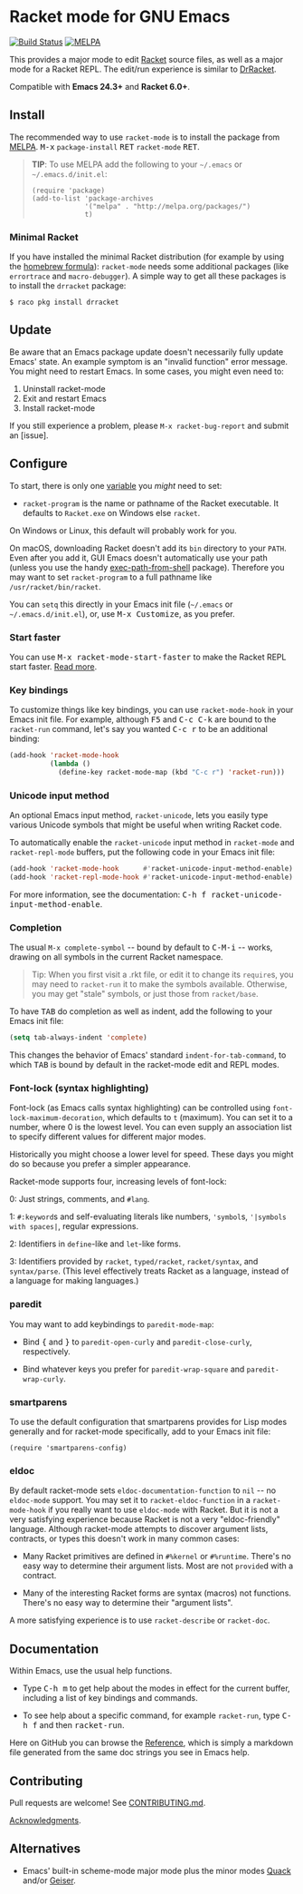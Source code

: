 # Racket mode for GNU Emacs

[![Build Status](https://travis-ci.org/greghendershott/racket-mode.svg?branch=master)](https://travis-ci.org/greghendershott/racket-mode)
[![MELPA](https://melpa.org/packages/racket-mode-badge.svg)](https://melpa.org/#/racket-mode)

This provides a major mode to edit [Racket] source files, as well as a
major mode for a Racket REPL. The edit/run experience is similar to
[DrRacket].

[Racket]: http://www.racket-lang.org/
[DrRacket]: http://docs.racket-lang.org/drracket/

Compatible with **Emacs 24.3+** and **Racket 6.0+**.

## Install

The recommended way to use `racket-mode` is to install the package
from [MELPA]. <kbd>M-x</kbd> `package-install` <kbd>RET</kbd>
`racket-mode` <kbd>RET</kbd>.

[MELPA]: http://melpa.org/

> **TIP**: To use MELPA add the following to your `~/.emacs` or
> `~/.emacs.d/init.el`:
>
> ```
> (require 'package)
> (add-to-list 'package-archives
>              '("melpa" . "http://melpa.org/packages/")
>              t)
> ```

### Minimal Racket

If you have installed the minimal Racket distribution (for example by
using the [homebrew formula]): `racket-mode` needs some additional
packages (like `errortrace` and `macro-debugger`). A simple way to get
all these packages is to install the `drracket` package:

```shell
$ raco pkg install drracket
```

[homebrew formula]: https://github.com/Homebrew/homebrew-core/blob/master/Formula/minimal-racket.rb

## Update

Be aware that an Emacs package update doesn't necessarily fully update
Emacs' state. An example symptom is an "invalid function" error
message. You might need to restart Emacs. In some cases, you might
even need to:

1. Uninstall racket-mode
2. Exit and restart Emacs
3. Install racket-mode

If you still experience a problem, please `M-x racket-bug-report` and
submit an [issue].

## Configure

To start, there is only one [variable](Reference.md#variables) you
_might_ need to set:

- `racket-program` is the name or pathname of the Racket executable.
  It defaults to `Racket.exe` on Windows else `racket`.

On Windows or Linux, this default will probably work for you.

On macOS, downloading Racket doesn't add its `bin` directory to your
`PATH`. Even after you add it, GUI Emacs doesn't automatically use
your path (unless you use the handy [exec-path-from-shell] package).
Therefore you may want to set `racket-program` to a full pathname like
`/usr/racket/bin/racket`.

[exec-path-from-shell]: http://melpa.org/#/exec-path-from-shell

You can `setq` this directly in your Emacs init file (`~/.emacs` or
`~/.emacs.d/init.el`), or, use <kbd>M-x Customize</kbd>, as you
prefer.

### Start faster

You can use <kbd>M-x racket-mode-start-faster</kbd> to make the Racket
REPL start faster. [Read more](Reference.md#racket-mode-start-faster).


### Key bindings

To customize things like key bindings, you can use `racket-mode-hook`
in your Emacs init file. For example, although <kbd>F5</kbd> and
<kbd>C-c C-k</kbd> are bound to the `racket-run` command, let's say
you wanted <kbd>C-c r</kbd> to be an additional binding:

```cl
(add-hook 'racket-mode-hook
          (lambda ()
            (define-key racket-mode-map (kbd "C-c r") 'racket-run)))
```

### Unicode input method

An optional Emacs input method, `racket-unicode`, lets you easily type
various Unicode symbols that might be useful when writing Racket code.

To automatically enable the `racket-unicode` input method in
`racket-mode` and `racket-repl-mode` buffers, put the following code
in your Emacs init file:

```cl
(add-hook 'racket-mode-hook      #'racket-unicode-input-method-enable)
(add-hook 'racket-repl-mode-hook #'racket-unicode-input-method-enable)
```

For more information, see the documentation: <kbd>C-h f
racket-unicode-input-method-enable</kbd>.

### Completion

The usual `M-x complete-symbol` -- bound by default to
<kbd>C-M-i</kbd> -- works, drawing on all symbols in the current
Racket namespace.

> Tip: When you first visit a .rkt file, or edit it to change its
> `require`s, you may need to `racket-run` it to make the symbols
> available. Otherwise, you may get "stale" symbols, or just those
> from `racket/base`.

To have <kbd>TAB</kbd> do completion as well as indent, add the
following to your Emacs init file:

```cl
(setq tab-always-indent 'complete)
```

This changes the behavior of Emacs' standard `indent-for-tab-command`,
to which <kbd>TAB</kbd> is bound by default in the racket-mode edit
and REPL modes.

### Font-lock (syntax highlighting)

Font-lock (as Emacs calls syntax highlighting) can be controlled using
`font-lock-maximum-decoration`, which defaults to `t` (maximum). You
can set it to a number, where 0 is the lowest level. You can even
supply an association list to specify different values for different
major modes.

Historically you might choose a lower level for speed. These days you
might do so because you prefer a simpler appearance.

Racket-mode supports four, increasing levels of font-lock:

0: Just strings, comments, and `#lang`.

1: `#:keyword`s and self-evaluating literals like numbers, `'symbol`s,
   `'|symbols with spaces|`, regular expressions.

2: Identifiers in `define`-like and `let`-like forms.

3: Identifiers provided by `racket`, `typed/racket`, `racket/syntax`,
   and `syntax/parse`. (This level effectively treats Racket as a
   language, instead of a language for making languages.)

### paredit

You may want to add keybindings to `paredit-mode-map`:

- Bind <kbd>{</kbd> and <kbd>}</kbd> to `paredit-open-curly` and
  `paredit-close-curly`, respectively.

- Bind whatever keys you prefer for `paredit-wrap-square` and
  `paredit-wrap-curly`.

### smartparens

To use the default configuration that smartparens provides for Lisp
modes generally and for racket-mode specifically, add to your Emacs
init file:

```
(require 'smartparens-config)
```

### eldoc

By default racket-mode sets `eldoc-documentation-function` to `nil` --
no `eldoc-mode` support. You may set it to `racket-eldoc-function` in
a `racket-mode-hook` if you really want to use `eldoc-mode` with
Racket. But it is not a very satisfying experience because Racket is
not a very "eldoc-friendly" language. Although racket-mode attempts
to discover argument lists, contracts, or types this doesn't work in
many common cases:

- Many Racket primitives are defined in `#%kernel` or `#%runtime`.
  There's no easy way to determine their argument lists. Most are not
  `provide`d with a contract.

- Many of the interesting Racket forms are syntax (macros) not
  functions. There's no easy way to determine their "argument
  lists".

A more satisfying experience is to use `racket-describe` or
`racket-doc`.

## Documentation

Within Emacs, use the usual help functions.

- Type <kbd>C-h m</kbd> to get help about the modes in effect for the
  current buffer, including a list of key bindings and commands.

- To see help about a specific command, for example `racket-run`, type
  <kbd>C-h f</kbd> and then <kbd>racket-run</kbd>.

Here on GitHub you can browse the [Reference](Reference.md), which is
simply a markdown file generated from the same doc strings you see in
Emacs help.

## Contributing

Pull requests are welcome! See [CONTRIBUTING.md](CONTRIBUTING.md).

[Acknowledgments](https://github.com/greghendershott/racket-mode/blob/master/THANKS.md).

## Alternatives

- Emacs' built-in scheme-mode major mode plus the minor modes [Quack]
  and/or [Geiser].

[Quack]: http://www.neilvandyke.org/quack/
[Geiser]: http://www.nongnu.org/geiser/
